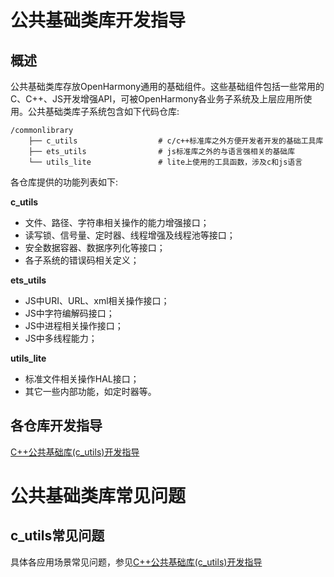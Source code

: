 # 公共基础类库开发指导
## 概述
公共基础类库存放OpenHarmony通用的基础组件。这些基础组件包括一些常用的C、C++、JS开发增强API，可被OpenHarmony各业务子系统及上层应用所使用。公共基础类库子系统包含如下代码仓库:
```
/commonlibrary
    ├── c_utils                  # c/c++标准库之外方便开发者开发的基础工具库
    ├── ets_utils                # js标准库之外的与语言强相关的基础库
    └── utils_lite               # lite上使用的工具函数，涉及c和js语言
```
各仓库提供的功能列表如下:

**c_utils**

-   文件、路径、字符串相关操作的能力增强接口；
-   读写锁、信号量、定时器、线程增强及线程池等接口；
-   安全数据容器、数据序列化等接口；
-   各子系统的错误码相关定义；

**ets_utils**

-   JS中URI、URL、xml相关操作接口；
-   JS中字符编解码接口；
-   JS中进程相关操作接口；
-   JS中多线程能力；

**utils_lite**

-   标准文件相关操作HAL接口；
-   其它一些内部功能，如定时器等。

## 各仓库开发指导
[C++公共基础库(c_utils)开发指导](https://gitee.com/openharmony/commonlibrary_c_utils/blob/master/docs/zh-cn/c-utils-guide.md)

# 公共基础类库常见问题
## c_utils常见问题
具体各应用场景常见问题，参见[C++公共基础库(c_utils)开发指导](https://gitee.com/openharmony/commonlibrary_c_utils/blob/master/docs/zh-cn/c-utils-guide.md)